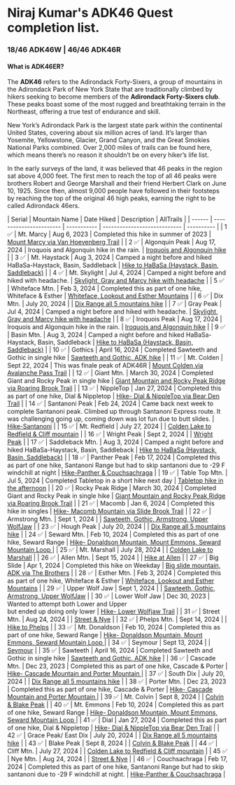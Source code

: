 # Niraj Kumar's ADK46 Quest completion list.
### 18/46 ADK46W | 46/46 ADK46R
#### What is ADK46ER? 
The **ADK46** refers to the Adirondack Forty-Sixers, a group of mountains in the Adirondack Park of New York State that are traditionally climbed by hikers seeking to become members of the **Adirondack Forty-Sixers club**. These peaks boast some of the most rugged and breathtaking terrain in the Northeast, offering a true test of endurance and skill.</p>
New York’s Adirondack Park is the largest state park within the continental United States, covering about six million acres of land. It’s larger than Yosemite, Yellowstone, Glacier, Grand Canyon, and the Great Smokies National Parks combined. Over 2,000 miles of trails can be found here, which means there’s no reason it shouldn’t be on every hiker’s life list.</p>
In the early surveys of the land, it was believed that 46 peaks in the region sat above 4,000 feet. The first men to reach the top of all 46 peaks were brothers Robert and George Marshall and their friend Herbert Clark on June 10, 1925. Since then, almost 9,000 people have followed in their footsteps by reaching the top of the original 46 high peaks, earning the right to be called Adirondack 46ers.</p>
| Serial                   | Mountain Name              | Date Hiked                | Description                                                       | AllTrails |
| ------                   | -----------------------    | -----------               | ----------------------------                                      | ---------- |
| 1 :white_check_mark:     | Mt. Marcy                  |  Aug 6, 2023              | Completed this hike in summer of 2023                             |    [Mount Marcy via Van Hoevenberg Trail](https://www.alltrails.com/explore/recording/evening-hike-at-mount-marcy-via-van-hoevenberg-trail-55603a5?u=i&sh=tovohx)          |
| 2   :white_check_mark:   | Algonquin Peak             |     Aug 17, 2024          |   Iroquois and Algonquin hike in the rain.                           |      [Iroquois and Algonquin hike](https://www.alltrails.com/explore/recording/north-elba-hiking-bc6fe82)      |
| 3  :white_check_mark:    | Mt. Haystack               |      Aug 3, 2024          |   Camped a night before and hiked HaBaSa-Haystack, Basin, Saddleback                            |   [Hike to HaBaSa (Haystack, Basin, Saddleback)](https://www.alltrails.com/explore/recording/keene-hiking-e950705)         |
| 4  :white_check_mark:    | Mt. Skylight               |  Jul 4, 2024              |    Camped a night before and hiked with headache.                          |    [Skylight, Gray and Marcy hike with headache](https://www.alltrails.com/explore/recording/evening-hike-ad554d8-146)        |
| 5  :white_check_mark:    | Whiteface Mtn.             | Feb 3, 2024               |  Completed this as part of one hike, Whiteface & Esther | [Whiteface, Lookout and Esther Mountains](https://www.alltrails.com/explore/recording/evening-hike-at-whiteface-lookout-and-esther-mountains-46cd618?u=i&sh=tovohx)           |
| 6  :white_check_mark:    | Dix Mtn.                   |        July 20, 2024      |                              |      [Dix Range all 5 mountains hike](https://www.alltrails.com/explore/recording/evening-hike-9edda0f-154)      |
| 7 :white_check_mark:     | Gray Peak                  | Jul 4, 2024               |   Camped a night before and hiked with headache.                           |     [Skylight, Gray and Marcy hike with headache](https://www.alltrails.com/explore/recording/evening-hike-ad554d8-146)        |
| 8  :white_check_mark:    | Iroquois Peak              |   Aug 17, 2024            |    Iroquois and Algonquin hike in the rain.                           |      [Iroquois and Algonquin hike](https://www.alltrails.com/explore/recording/north-elba-hiking-bc6fe82) |
| 9    :white_check_mark:  | Basin Mtn.                 |      Aug 3, 2024          |  Camped a night before and hiked HaBaSa-Haystack, Basin, Saddleback                            |   [Hike to HaBaSa (Haystack, Basin, Saddleback)](https://www.alltrails.com/explore/recording/keene-hiking-e950705)         |
| 10 :white_check_mark:    | Gothics                    |  April 16, 2024           | Completed Sawteeth and Gothic in single hike                             | [Sawteeth and Gothic, ADK hike](https://www.alltrails.com/explore/recording/morning-hike-4f2b590-173?u=i&sh=tovohx)           |
| 11  :white_check_mark:   | Mt. Colden                 |   Sept 22, 2024           |                      This was finale peak of ADK46R        |    [Mount Colden via Avalanche Pass Trail](https://www.alltrails.com/explore/recording/north-elba-hiking-6740526)        |
| 12 :white_check_mark:    | Giant Mtn.                 |  March 30, 2024           | Completed Giant and Rocky Peak in single hike                             |  [Giant Mountain and Rocky Peak Ridge via Roaring Brook Trail](https://www.alltrails.com/explore/recording/evening-hike-at-giant-mountain-and-rocky-peak-ridge-via-roaring-brook-trail-88a839f?u=i&sh=tovohx)          |
| 13 :white_check_mark:    | NippleTop                  | Jan 27, 2024              | Completed this as part of one hike, Dial & Nippletop |   [Hike- Dial & NippleTop via Bear Den Trail](https://www.alltrails.com/explore/recording/evening-hike-at-nippletop-via-bear-den-trail-d8ea5f5?u=i&sh=tovohx)          |
| 14  :white_check_mark:   | Santanoni Peak             |    Feb 24, 2024           |     Came back next week to complete Santanoni peak. Climbed up through Santanoni Express route. It was challenging going up, coming down was lot fun due to butt slides.           |     [Hike-Santanoni](https://www.alltrails.com/explore/recording/evening-hike-at-santanoni-peak-9f53d83?u=i&sh=tovohx)        |
| 15   :white_check_mark:  | Mt. Redfield               |        July 27, 2024      |                              |     [Colden Lake to Redfield & Cliff mountain](https://www.alltrails.com/explore/recording/newcomb-hiking-bba6bca)       |
| 16  :white_check_mark:   | Wright Peak                |     Sept 2, 2024          |                              |  [Wright Peak](https://www.alltrails.com/explore/recording/north-elba-hiking-6e8404c)          |
| 17   :white_check_mark:  | Saddleback Mtn.            |      Aug 3, 2024          | Camped a night before and hiked HaBaSa-Haystack, Basin, Saddleback                            |   [Hike to HaBaSa (Haystack, Basin, Saddleback)](https://www.alltrails.com/explore/recording/keene-hiking-e950705)         |
| 18 :white_check_mark:    | Panther Peak               |   Feb 17, 2024            |   Completed this as part of one hike, Santanoni Range but had to skip santanoni due to -29 F windchill at night                            |          [Hike-Panther & Couchsachraga](https://www.alltrails.com/widget/recording/hike-panther-ascent-000c076?u=i&sh=tovohx) |
| 19 :white_check_mark:    | Table Top Mtn.             |  Jul 5, 2024              |           Completed Tabletop in a short hike next day                   |  [Tabletop hike in the afternoon](https://www.alltrails.com/explore/recording/afternoon-hike-c215b44-449)          |
| 20 :white_check_mark:    | Rocky Peak Ridge           | March 30, 2024            |     Completed Giant and Rocky Peak in single hike                         |    [Giant Mountain and Rocky Peak Ridge via Roaring Brook Trail](https://www.alltrails.com/explore/recording/evening-hike-at-giant-mountain-and-rocky-peak-ridge-via-roaring-brook-trail-88a839f?u=i&sh=tovohx)        |
| 21 :white_check_mark:    | Macomb                     | Jan 6, 2024               | Completed this hike in singles |   [Hike- Macomb Mountain via Slide Brook Trail](https://www.alltrails.com/explore/recording/evening-hike-at-macomb-mountain-via-slide-brook-trail-2a27b81?u=i&sh=tovohx)          |
| 22   :white_check_mark:  | Armstrong Mtn.             |   Sept 1, 2024            |                              |    [Sawteeth, Gothic, Armstrong, Upper WolfJaw](https://www.alltrails.com/explore/recording/keene-hiking-36a773b)        |
| 23  :white_check_mark:   | Hough Peak                 |      July 20, 2024        |                              |    [Dix Range all 5 mountains hike](https://www.alltrails.com/explore/recording/evening-hike-9edda0f-154)          |
| 24 :white_check_mark:    | Seward Mtn.                |   Feb 10, 2024            | Completed this as part of one hike, Seward Range                          | [Hike- Donaldson Mountain, Mount Emmons, Seward Mountain Loop ](https://www.alltrails.com/explore/recording/morning-hike-at-donaldson-mountain-mount-emmons-seward-mountain-loop-d627f44?u=i&sh=tovohx)            |
| 25  :white_check_mark:   | Mt. Marshall               |       July 28, 2024       |                              | [Colden Lake to Marshall](https://www.alltrails.com/explore/recording/newcomb-hiking-bcb7c13)          |
| 26 :white_check_mark:    | Allen Mtn.                 |  Sept 15, 2024            |                              |  [Hike at Allen](https://www.alltrails.com/explore/recording/evening-hike-at-allen-mountain-trail-e951008)          |
| 27 :white_check_mark:    | Big Slide                  | Apr 1, 2024               |  Completed this hike on Weekday                            |  [Big slide mountain, ADK via The Brothers](https://www.alltrails.com/explore/recording/afternoon-hike-at-trail-planner-map-5a2afca-8?u=i&sh=tovohx)          |
| 28 :white_check_mark:    | Esther Mtn.                | Feb 3, 2024               | Completed this as part of one hike, Whiteface & Esther |    [Whiteface, Lookout and Esther Mountains](https://www.alltrails.com/explore/recording/evening-hike-at-whiteface-lookout-and-esther-mountains-46cd618?u=i&sh=tovohx)         |
| 29  :white_check_mark:   | Upper Wolf Jaw             |      Sept 1, 2024         |                              |      [Sawteeth, Gothic, Armstrong, Upper WolfJaw](https://www.alltrails.com/explore/recording/keene-hiking-36a773b)      |
| 30 :white_check_mark:    | Lower Wolf Jaw             | Dec 30, 2023              | Wanted to attempt both Lower and Upper <br>but ended up doing only lower |     [Hike- Lower Wolfjaw Trail](https://www.alltrails.com/explore/recording/afternoon-hike-at-upper-and-lower-wolfjaw-trail-5f2c22c?u=i&sh=tovohx)        |
| 31  :white_check_mark:   | Street Mtn.                |  Aug 24, 2024             |                              |     [Street & Nye](https://www.alltrails.com/explore/recording/north-elba-hiking-d072677)         |
| 32  :white_check_mark:   | Phelps Mtn.                |  Sept 14, 2024            |                              | [Hike to Phelps](https://www.alltrails.com/explore/recording/north-elba-hiking-b7ab1aa-3)           |
| 33 :white_check_mark:    | Mt. Donaldson              |   Feb 10, 2024            | Completed this as part of one hike, Seward Range                        |   [Hike- Donaldson Mountain, Mount Emmons, Seward Mountain Loop ](https://www.alltrails.com/explore/recording/morning-hike-at-donaldson-mountain-mount-emmons-seward-mountain-loop-d627f44?u=i&sh=tovohx)          |
| 34   :white_check_mark:  | Seymour                    |   Sept 13, 2024           |                              |    [Seymour](https://www.alltrails.com/explore/recording/harrietstown-hiking-8722c8f)        |
| 35 :white_check_mark:    | Sawteeth                   |  April 16, 2024           |   Completed Sawteeth and Gothic in single hike                           |    [Sawteeth and Gothic, ADK hike](https://www.alltrails.com/explore/recording/morning-hike-4f2b590-173?u=i&sh=tovohx)        |
| 36 :white_check_mark:    | Cascade Mtn.               | Dec 23, 2023              | Completed this as part of one hike, Cascade & Porter |    [Hike- Cascade Mountain and Porter Mountain ](https://www.alltrails.com/explore/recording/afternoon-hike-at-cascade-mountain-and-porter-mountain-via-cascade-mountain-trail-9b523b0?u=i&sh=tovohx)         |
| 37 :white_check_mark:    | South Dix                  |       July 20, 2024       |                              |   [Dix Range all 5 mountains hike](https://www.alltrails.com/explore/recording/evening-hike-9edda0f-154)           |
| 38 :white_check_mark:    | Porter Mtn.                | Dec 23, 2023              | Completed this as part of one hike, Cascade & Porter |     [Hike- Cascade Mountain and Porter Mountain ](https://www.alltrails.com/explore/recording/afternoon-hike-at-cascade-mountain-and-porter-mountain-via-cascade-mountain-trail-9b523b0?u=i&sh=tovohx)        |
| 39 :white_check_mark:    | Mt. Colvin                 |  Sept 8, 2024             |                              |     [Colvin & Blake Peak](https://www.alltrails.com/explore/recording/keene-hiking-1f9f9d8)       |
| 40 :white_check_mark:    | Mt. Emmons                 |   Feb 10, 2024            | Completed this as part of one hike, Seward Range                          |  [Hike- Donaldson Mountain, Mount Emmons, Seward Mountain Loop ](https://www.alltrails.com/explore/recording/morning-hike-at-donaldson-mountain-mount-emmons-seward-mountain-loop-d627f44?u=i&sh=tovohx)           |
| 41 :white_check_mark:    | Dial                       | Jan 27, 2024              | Completed this as part of one hike, Dial & Nippletop |    [Hike- Dial & NippleTop via Bear Den Trail](https://www.alltrails.com/explore/recording/evening-hike-at-nippletop-via-bear-den-trail-d8ea5f5?u=i&sh=tovohx)         |
| 42 :white_check_mark:    | Grace Peak/ East Dix       |   July 20, 2024           |                             |    [Dix Range all 5 mountains hike](https://www.alltrails.com/explore/recording/evening-hike-9edda0f-154)          |
| 43 :white_check_mark:    | Blake Peak                 | Sept 8, 2024              |                              |     [Colvin & Blake Peak](https://www.alltrails.com/explore/recording/keene-hiking-1f9f9d8)         |
| 44   :white_check_mark:  | Cliff Mtn.                 |      July 27, 2024        |                              |    [Colden Lake to Redfield & Cliff mountain](https://www.alltrails.com/explore/recording/newcomb-hiking-bba6bca)        |
| 45    :white_check_mark: | Nye Mtn.                   |   Aug 24, 2024            |                              |    [Street & Nye](https://www.alltrails.com/explore/recording/north-elba-hiking-d072677)        |
| 46 :white_check_mark:    | Couchsachraga              |  Feb 17, 2024             |  Completed this as part of one hike, Santanoni Range but had to skip santanoni due to -29 F windchill at night.                           |          [Hike-Panther & Couchsachraga](https://www.alltrails.com/widget/recording/hike-panther-ascent-000c076?u=i&sh=tovohx)   |
